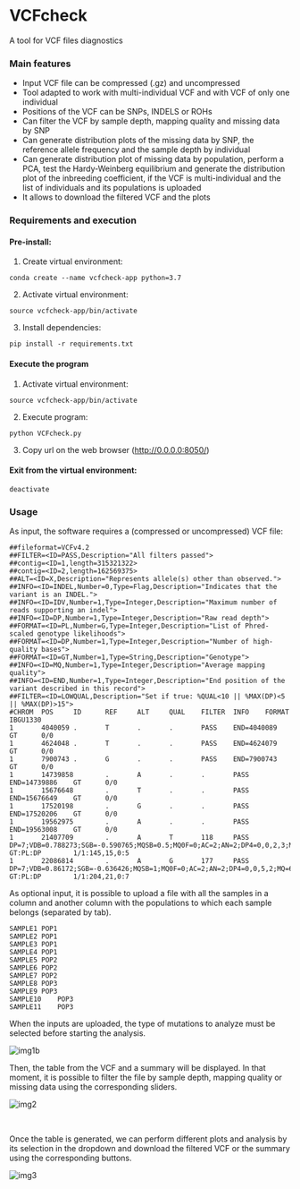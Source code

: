 
# VCFcheck
A tool for VCF files diagnostics
  
  
### Main features
  
- Input VCF file can be compressed (.gz) and uncompressed
- Tool adapted to work with multi-individual VCF and with VCF of only one individual
- Positions of the VCF can be SNPs, INDELS or ROHs
- Can filter the VCF by sample depth, mapping quality and missing data by SNP
- Can generate distribution plots of the missing data by SNP, the reference allele frequency and the sample depth by individual
- Can generate distribution plot of missing data by population, perform a PCA, test the Hardy-Weinberg equilibrium and generate the distribution plot of the inbreeding coefficient, if the VCF is multi-individual and the list of individuals and its populations is uploaded
- It allows to download the filtered VCF and the plots
  
  
### Requirements and execution
  
#### Pre-install:
  
1. Create virtual environment:

```conda create --name vcfcheck-app python=3.7```
  
2. Activate virtual environment:

```source vcfcheck-app/bin/activate```
  
3. Install dependencies:

```pip install -r requirements.txt```
  
#### Execute the program
  
1. Activate virtual environment:

```source vcfcheck-app/bin/activate```
  
2. Execute program:

```python VCFcheck.py```
  
3. Copy url on the web browser (http://0.0.0.0:8050/)
  
#### Exit from the virtual environment:
  
```deactivate```
  
  
### Usage
  
As input, the software requires a (compressed or uncompressed) VCF file:

```
##fileformat=VCFv4.2
##FILTER=<ID=PASS,Description="All filters passed">
##contig=<ID=1,length=315321322>
##contig=<ID=2,length=162569375>
##ALT=<ID=X,Description="Represents allele(s) other than observed.">
##INFO=<ID=INDEL,Number=0,Type=Flag,Description="Indicates that the variant is an INDEL.">
##INFO=<ID=IDV,Number=1,Type=Integer,Description="Maximum number of reads supporting an indel">
##INFO=<ID=DP,Number=1,Type=Integer,Description="Raw read depth">
##FORMAT=<ID=PL,Number=G,Type=Integer,Description="List of Phred-scaled genotype likelihoods">
##FORMAT=<ID=DP,Number=1,Type=Integer,Description="Number of high-quality bases">
##FORMAT=<ID=GT,Number=1,Type=String,Description="Genotype">
##INFO=<ID=MQ,Number=1,Type=Integer,Description="Average mapping quality">
##INFO=<ID=END,Number=1,Type=Integer,Description="End position of the variant described in this record">
##FILTER=<ID=LOWQUAL,Description="Set if true: %QUAL<10 || %MAX(DP)<5 || %MAX(DP)>15">
#CHROM  POS     ID      REF     ALT     QUAL    FILTER  INFO    FORMAT  IBGU1330
1       4040059 .       T       .       .       PASS    END=4040089     GT      0/0
1       4624048 .       T       .       .       PASS    END=4624079     GT      0/0
1       7900743 .       G       .       .       PASS    END=7900743     GT      0/0
1       14739858        .       A       .       .       PASS    END=14739886    GT      0/0
1       15676648        .       T       .       .       PASS    END=15676649    GT      0/0
1       17520198        .       G       .       .       PASS    END=17520206    GT      0/0
1       19562975        .       A       .       .       PASS    END=19563008    GT      0/0
1       21407709        .       A       T       118     PASS    DP=7;VDB=0.788273;SGB=-0.590765;MQSB=0.5;MQ0F=0;AC=2;AN=2;DP4=0,0,2,3;MQ=53     GT:PL:DP        1/1:145,15,0:5
1       22086814        .       A       G       177     PASS    DP=7;VDB=0.86172;SGB=-0.636426;MQSB=1;MQ0F=0;AC=2;AN=2;DP4=0,0,5,2;MQ=60        GT:PL:DP        1/1:204,21,0:7
```
  
  
As optional input, it is possible to upload a file with all the samples in a column and another column with the populations to which each sample belongs (separated by tab).

```
SAMPLE1	POP1
SAMPLE2	POP1
SAMPLE3	POP1
SAMPLE4	POP1
SAMPLE5	POP2
SAMPLE6	POP2
SAMPLE7	POP2
SAMPLE8	POP3
SAMPLE9	POP3
SAMPLE10	POP3
SAMPLE11	POP3
```
  
  
When the inputs are uploaded, the type of mutations to analyze must be selected before starting the analysis. 

![img1b](https://user-images.githubusercontent.com/30473077/57376107-81077880-719f-11e9-8ab3-7b3675d4c705.png)
  
  
  
Then, the table from the VCF and a summary will be displayed. In that moment, it is possible to filter the file by sample depth, mapping quality or missing data using the corresponding sliders.

![img2](https://user-images.githubusercontent.com/30473077/57376314-fd9a5700-719f-11e9-91b1-78f81253aaf6.png)
&nbsp;

&nbsp;
  
Once the table is generated, we can perform different plots and analysis by its selection in the dropdown and download the filtered VCF or the summary using the corresponding buttons.

![img3](https://user-images.githubusercontent.com/30473077/57376321-fffcb100-719f-11e9-839b-42f8abd79580.png)
  